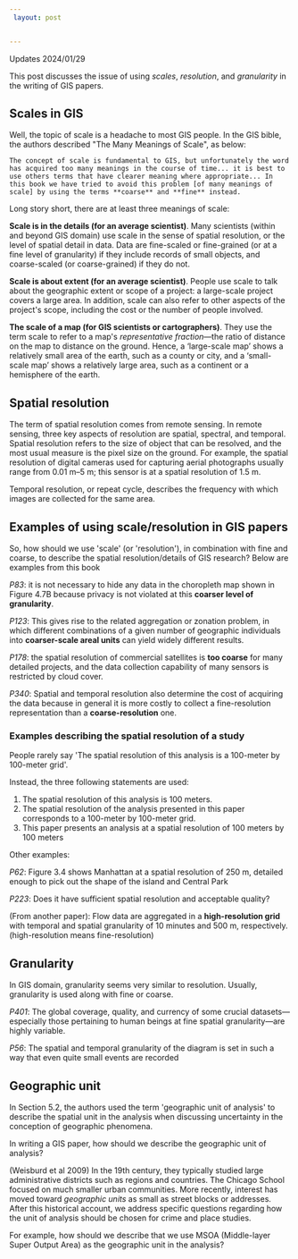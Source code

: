 ```yaml
---
 layout: post


---
```


Updates 2024/01/29

This post discusses the issue of using *scales*, *resolution*, and *granularity* in the writing of GIS papers.

## Scales in GIS

Well, the topic of scale is a headache to most GIS people. In the GIS bible, the authors described "The Many Meanings of Scale", as below:

```
The concept of scale is fundamental to GIS, but unfortunately the word has acquired too many meanings in the course of time... it is best to use others terms that have clearer meaning where appropriate... In this book we have tried to avoid this problem [of many meanings of scale] by using the terms **coarse** and **fine** instead.
```

Long story short, there are at least three meanings of scale:

**Scale is in the details (for an average scientist)**. Many scientists (within and beyond GIS domain) use scale in the sense of spatial resolution, or the level of spatial detail in data. Data are fine-scaled or fine-grained (or at a fine level of granularity) if they include records of small objects, and coarse-scaled (or coarse-grained) if they do not.

**Scale is about extent (for an average scientist)**. People use scale to talk about the geographic extent or scope of a project: a large-scale project covers a large area. In addition, scale can also refer to other aspects of the project's scope, including the cost or the number of people involved.

**The scale of a map (for GIS scientists or cartographers)**. They use the term scale to refer to a map's *representative fraction*—the ratio of distance on the map to distance on the ground. Hence, a ‘large-scale map’ shows a relatively small area of the earth, such as a county or city, and a ‘small-scale map’ shows a relatively large area, such as a continent or a hemisphere of the earth.

## Spatial resolution

The term of spatial resolution comes from remote sensing. In remote sensing, three key aspects of resolution are spatial, spectral, and temporal. Spatial resolution refers to the size of object that can be resolved, and the most usual measure is the pixel size on the ground. For example, the spatial resolution of digital cameras used for capturing aerial photographs usually range from 0.01 m–5 m; this sensor is at a spatial resolution of 1.5 m.

Temporal resolution, or repeat cycle, describes the frequency with which images are collected for the same area.

## Examples of using scale/resolution in GIS papers

So, how should we use 'scale' (or 'resolution'), in combination with fine and coarse, to describe the spatial resolution/details of GIS research? Below are examples from this book

*P83*: it is not necessary to hide any data in the choropleth map shown in Figure 4.7B because privacy is not violated at this **coarser level of granularity**. 

*P123*: This gives rise to the related aggregation or zonation problem, in which different combinations of a given number of geographic individuals into **coarser-scale areal units** can yield widely different results.

*P178*: the spatial resolution of commercial satellites is **too coarse** for many detailed projects, and the data collection capability of many sensors is restricted by cloud cover.

*P340*: Spatial and temporal resolution also determine the cost of acquiring the data because in general it is more costly to collect a fine-resolution representation than a **coarse-resolution** one.

### Examples describing the spatial resolution of a study

People rarely say 'The spatial resolution of this analysis is a 100-meter by 100-meter grid'. 

Instead, the three following statements are used:

1. The spatial resolution of this analysis is 100 meters.
2. The spatial resolution of the analysis presented in this paper corresponds to a 100-meter by 100-meter grid.
3. This paper presents an analysis at a spatial resolution of 100 meters by 100 meters

Other examples:

*P62*: Figure 3.4 shows Manhattan at a spatial resolution of 250 m, detailed enough to pick out the shape of the island and Central Park

*P223*: Does it have sufficient spatial resolution and acceptable quality? 

(From another paper): Flow data are aggregated in a **high-resolution grid** with temporal and spatial granularity of 10 minutes and 500 m, respectively. (high-resolution means fine-resolution)

## Granularity

In GIS domain, granularity seems very similar to resolution. Usually, granularity is used along with fine or coarse.

*P401*: The global coverage, quality, and currency of some crucial datasets—especially those pertaining to human beings at fine spatial granularity—are highly variable.

*P56*: The spatial and temporal granularity of the diagram is set in such a way that even quite small events are recorded

## Geographic unit

In Section 5.2, the authors used the term 'geographic unit of analysis' to describe the spatial unit in the analysis when discussing uncertainty in the conception of geographic phenomena.

In writing a GIS paper, how should we describe the geographic unit of analysis?

(Weisburd et al 2009) In the 19th century, they typically studied large administrative districts such as regions and countries. The Chicago School focused on much smaller urban communities. More recently, interest has moved toward *geographic units* as small as street blocks or addresses. After this historical account, we address specific questions regarding how the unit of analysis should be chosen for crime and place studies.

For example, how should we describe that we use MSOA (Middle-layer Super Output Area) as the geographic unit in the analysis?
